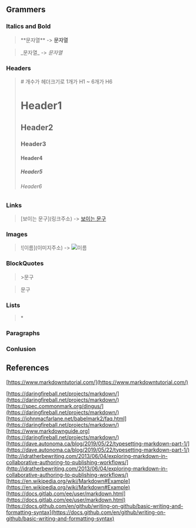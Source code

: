 ## Grammers 

### Italics and Bold
> \*\*문자열\*\*  -> **문자열**

> \_문자열\_ -> _문자열_

### Headers
> \# 개수가 헤더크기로 1개가 H1 ~ 6개가 H6
> 
> # Header1 
> ## Header2
> ### Header3
> #### Header4
> ##### Header5
> ###### Header6

### Links
> \[보이는 문구\]\(링크주소\) -> [보이는 문구](https://www.google.com)

### Images
> \!\[이름\]\(이미지주소\) -> ![이름](https://upload.wikimedia.org/wikipedia/commons/thumb/f/fa/Apple_logo_black.svg/195px-Apple_logo_black.svg.png)

### BlockQuotes
> \>문구

> 문구

### Lists
> \*
### Paragraphs
### Conlusion

## References
[https://www.markdowntutorial.com/](https://www.markdowntutorial.com/)

[https://daringfireball.net/projects/markdown/](https://daringfireball.net/projects/markdown/)  
[https://spec.commonmark.org/dingus/](https://daringfireball.net/projects/markdown/)  
[https://johnmacfarlane.net/babelmark2/faq.html](https://daringfireball.net/projects/markdown/)  
[https://www.markdownguide.org](https://daringfireball.net/projects/markdown/)  
[https://dave.autonoma.ca/blog/2019/05/22/typesetting-markdown-part-1/](https://dave.autonoma.ca/blog/2019/05/22/typesetting-markdown-part-1/)  
[http://idratherbewriting.com/2013/06/04/exploring-markdown-in-collaborative-authoring-to-publishing-workflows/](http://idratherbewriting.com/2013/06/04/exploring-markdown-in-collaborative-authoring-to-publishing-workflows/)  
[https://en.wikipedia.org/wiki/Markdown#Example](https://en.wikipedia.org/wiki/Markdown#Example)  
[https://docs.gitlab.com/ee/user/markdown.html](https://docs.gitlab.com/ee/user/markdown.html)  
[https://docs.github.com/en/github/writing-on-github/basic-writing-and-formatting-syntax](https://docs.github.com/en/github/writing-on-github/basic-writing-and-formatting-syntax)
